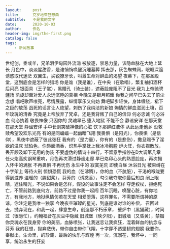 ```yaml
---
layout:     post
title:      克罗地亚狂想曲
subtitle:   不是我的文字
date:       2020-10-03
author:     佚名
header-img: img/the-first.png
catalog: false
tags:
    - 新闻故事
---
```



世纪创，黍或羊，兄弟泪伊甸园外流淌 
被放逐，禁忌力量，该隐血脉在大地上延长
月色中，淡淡腥甜香，是谁悄悄唤醒沉睡墓葬 
挥去那，灰色蜘蛛网，眼眶深邃诱惑取代迷茫
双翼生，尖锐獠牙长，叫嚣生命对鲜血的渴望
夜幕下，在那圣殿堂，这到底会是怎样的猎场
你是谁（我是谁），在中央（在歌唱），繁复袖扣酒杯后闪亮
银面具（王子裳），黑瞳孔（骑士装），遮蔽脸庞阻不了目光
我为上帝驰骋疆场 凯旋却面对爱人永远沉睡的真相
今晚又是银月照耀 你我之间早已失去了前尘念想
唱吧歌声嘹亮，尽情展露，纵情享乐又何妨
舞吧脚步轻快，身体缠绕，裙下之臣的放荡
战死的谣言让人绝望，刺伤了我纯洁的新娘
殉情的鲜血滋润土壤，百年玫瑰的清香
究竟是上帝放弃了梵卓，还是我背叛了自己的信仰
何必忠诚 何必浴血 何必执着 敬畏神像 只因你的 灵魂早已 堕入地狱 不能不会 静谧安详 在那天堂 在那天堂 静谧安详
手中长剑突破神像的心脏 饮下那鲜红液体 从此远走他乡
没救赎希望没欢乐光亮 有的是同蝙蝠一起幽暗飞翔
我畏惧（是阳光），你畏惧（是信仰），黑夜中遮蔽了彼此张狂
我有的（是力量），你有的（是悲伤），撒旦赐予了淫欲的温床
琥珀色，你唇面酒香，炽热手掌抚上我冰冷胸膛
炉火旺，你衣襟散放，丢开顾及卸下无用的伪装
不要虚伪的情诗十四行，不留意手指停在D大调第几章
任火焰高炙钢琴重响，月色再次滑过静谧走廊
早已烙印心头的熟悉脸庞，再次拥入怀中的满胀
不再畏惧 不再忧伤 
永生中的 寂寞芜荒 即使白昼 沐浴日光 被束缚在 十字架上 等待火刑 惊惧恐慌
我的血（在沸腾），你的血（不肮脏），干渴的喉咙要得到滋养
温暖的（腥甜浆），芬芳的（诱惑香），勾引我夺取你最后知良
闭上眼睛，遮住精光，不说如果会是怎样，假设的故事注定不会怎样
夺走权杖，拒绝死亡，不管前路到底何方，前路不过是你我一起闯
百年沉睡，唤醒心脏，有你地方，有我地方，地狱纵情仿若在天堂
相爱堕落，这样罪名，不需要所谓神的原谅，你注定是我唯一独享
今晚夜空璀璨的星光，到底是谁对谁的补偿，
召回过去，抛弃现在，和我一起，肆意生命，创造那不朽乐章，
壁炉中（黑猫藏），时间过（很匆忙），约翰福音在灰尘中隐藏
旧城堡（映夕阳），旧城墙（又昏黄），禁锢你灵魂永在我身旁
你的美丽，血脉喷张，让我迷恋让我疯狂，混着鲜血的执念与芬芳
我的狂想，抛弃悲伤，带你自由带你飞翔，十字穿不透坚韧的翅膀
我要你，奉献出，生命里，的珍藏，最后的快乐与辉煌
再一次，沉溺在，我怀中，一同享，统治永生的狂妄
